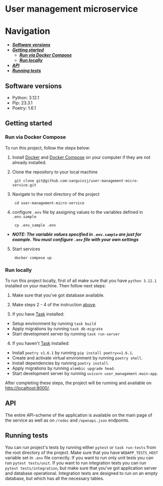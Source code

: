 # User management microservice

# Navigation
* ***[Software versions](#software-versions)***
* ***[Getting started](#getting-started)***
   * ***[Run via Docker Compose](#run-via-docker-compose)***
   * ***[Run locally](#run-locally)***
* ***[API](#api)***
* ***[Running tests](#running-tests)***

## Software versions
- Python: 3.12.1
- Pip: 23.3.1
- Poetry: 1.6.1

## Getting started
### Run via Docker Compose
To run this project, follow the steps below:
1. Install [Docker](https://docs.docker.com/engine/install/) and [Docker Compose](https://docs.docker.com/compose/install/) on your computer if they are not already installed.
2. Clone the repository to your local machine

        git clone git@github.com:sangvinij/user-management-micro-service.git
3. Navigate to the root directory of the project

        cd user-management-micro-service


4. configure `.env` file by assigning values to the variables defined in `.env.sample`

        cp .env_sample .env

 - ***NOTE: The variable values specified in `.env.sample` are just for example. You must configure `.env` file with your own settings***
 5. Start services

         docker compose up

### Run locally
To run this project locally, first of all make sure that you have `python 3.12.1` installed on your machine. Then follow next steps:
1. Make sure that you've got database available.
2. Make steps 2 - 4 of the instruction [above](#run-via-docker-compose).

3. If you have [Task](https://taskfile.dev/) installed:
 - Setup environment by running `task build`
 - Apply migrations by running `task db-migrate`
 - Start development server by running `task run-server`

4. If you haven't [Task](https://taskfile.dev/) installed:
 - Install `poetry v1.6.1` by running `pip install poetry==1.6.1`. 
 - Create and activate virtual environment by running `poetry shell`. 
 - Install dependencies by running `poetry install`. 
 - Apply migrations by running `alembic upgrade head`. 
 - Start development server by running `uvicorn user_management.main:app`.

After completing these steps, the project will be running and available on [http://localhost:8000/](http://localhost:8000/).

## API
The entire API-scheme of the application is available on the main page of the service as well as on
`/redoc` and `/openapi.json` endpoints.

## Running tests
You can run project's tests by running either `pytest` or `task run-tests` from the root directory of
the project. Make sure that you have `WEBAPP_TESTS_HOST` variable set in `.env` file correctly.
If you want to run only unit tests you can run `pytest tests/unit`.
If you want to run integration tests you can run `pytest tests/integration`, but make sure that you've got 
application server and database operational. Integration tests are designed to run on an empty database, 
but which has all the necessary tables.
